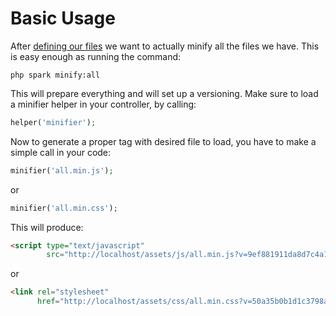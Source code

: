 # Basic Usage

After [defining our files](configuration.md#config-file) we want to actually minify all the files we have. This is easy enough as running the command:

```console
php spark minify:all
```

This will prepare everything and will set up a versioning. Make sure to load a minifier helper in your controller, by calling:

```php
helper('minifier');
```

Now to generate a proper tag with desired file to load, you have to make a simple call in your code:

```php
minifier('all.min.js');
```

or

```php
minifier('all.min.css');
```

This will produce:

```html
<script type="text/javascript"
        src="http://localhost/assets/js/all.min.js?v=9ef881911da8d7c4a1c2f19c4878d122"></script>
```

or

```html
<link rel="stylesheet"
      href="http://localhost/assets/css/all.min.css?v=50a35b0b1d1c3798aa556b8245314930">
```
